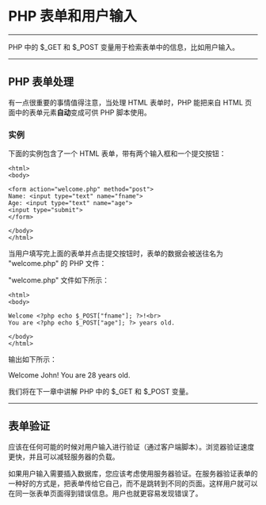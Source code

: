 # PHP 表单和用户输入

------

PHP 中的 $_GET 和 $_POST 变量用于检索表单中的信息，比如用户输入。

------

## PHP 表单处理

有一点很重要的事情值得注意，当处理 HTML 表单时，PHP 能把来自 HTML 页面中的表单元素**自动**变成可供 PHP 脚本使用。

### 实例

下面的实例包含了一个 HTML 表单，带有两个输入框和一个提交按钮：

```php+HTML
<html>
<body>

<form action="welcome.php" method="post">
Name: <input type="text" name="fname">
Age: <input type="text" name="age">
<input type="submit">
</form>

</body>
</html>
```

当用户填写完上面的表单并点击提交按钮时，表单的数据会被送往名为 "welcome.php" 的 PHP 文件：

"welcome.php" 文件如下所示：

```php+HTML
<html>
<body>

Welcome <?php echo $_POST["fname"]; ?>!<br>
You are <?php echo $_POST["age"]; ?> years old.

</body>
</html>
```

输出如下所示：

Welcome John!
You are 28 years old.

我们将在下一章中讲解 PHP 中的 $_GET 和 $_POST 变量。

------

## 表单验证

应该在任何可能的时候对用户输入进行验证（通过客户端脚本）。浏览器验证速度更快，并且可以减轻服务器的负载。

如果用户输入需要插入数据库，您应该考虑使用服务器验证。在服务器验证表单的一种好的方式是，把表单传给它自己，而不是跳转到不同的页面。这样用户就可以在同一张表单页面得到错误信息。用户也就更容易发现错误了。